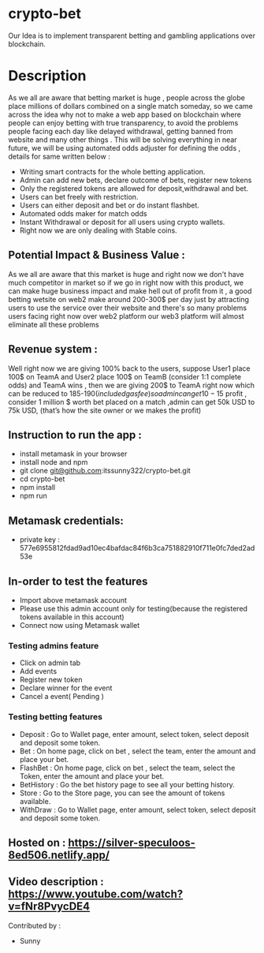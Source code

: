 # crypto-bet
Our Idea is to implement transparent betting and gambling applications over blockchain.

# Description
As we all are aware that betting market is huge , people across the globe place millions of
dollars combined on a single match someday, so we came across the idea why not to make a
web app based on blockchain where people can enjoy betting with true transparency, to avoid
the problems people facing each day like delayed withdrawal, getting banned from website and
many other things . This will be solving everything in near future, we will be using automated
odds adjuster for defining the odds , details for same written below :

 - Writing smart contracts for the whole betting application.
 - Admin can add new bets, declare outcome of bets, register new tokens
 - Only the registered tokens are allowed for deposit,withdrawal and bet.
 - Users can bet freely with restriction.
 - Users can either deposit and bet or do instant flashbet.
 - Automated odds maker for match odds
 - Instant Withdrawal or deposit for all users using crypto wallets.
 - Right now we are only dealing with Stable coins.

## Potential Impact & Business Value :
As we all are aware that this market is huge and right now we don't have much competitor in
market so if we go in right now with this product, we can make huge business impact and make hell
out of profit from it , a good betting wetsite on web2 make around 200-300$ per day just by attracting users 
to use the service over their website and there's so many problems users facing right now over web2 platform
our web3 platform will almost eliminate all these problems 

## Revenue system :
Well right now we are giving 100% back to the users, suppose User1 place 100$ on TeamA and
User2 place 100$ on TeamB (consider 1:1 complete odds) and TeamA wins , then we are giving 200$ to TeamA right now which can be reduced to 185-190$(included gas fee) so admin can get 10-15$ profit , consider 1 million $ worth bet placed on a match ,admin can get 50k USD to 75k USD, (that’s how the site owner or we makes the profit)

## Instruction to run the app :
 - install metamask in your browser
 - install node and npm 
 - git clone git@github.com:itssunny322/crypto-bet.git
 - cd crypto-bet
 - npm install
 - npm run

## Metamask credentials:
 - private key : 577e6955812fdad9ad10ec4bafdac84f6b3ca751882910f711e0fc7ded2ad53e

## In-order to test the features 
 - Import above metamask account 
 - Please use this admin account only for testing(because the registered tokens available in this account)
 - Connect now using Metamask wallet

### Testing admins feature
 - Click on admin tab 
 - Add events
 - Register new token
 - Declare winner for the event
 - Cancel a event( Pending )

### Testing betting features
 - Deposit : Go to Wallet page, enter amount, select token, select deposit and deposit some token.
 - Bet : On home page, click on bet , select the team, enter the amount and place your bet.
 - FlashBet : On home page, click on bet , select the team, select the Token, enter the amount and place your bet.
 - BetHistory : Go the bet history page to see all your betting history.
 - Store : Go to the Store page, you can see the amount of tokens available.
 - WithDraw : Go to Wallet page, enter amount, select token, select deposit and deposit some token.

## Hosted on : https://silver-speculoos-8ed506.netlify.app/

## Video description : https://www.youtube.com/watch?v=fNr8PvycDE4

Contributed by :
 - Sunny 
